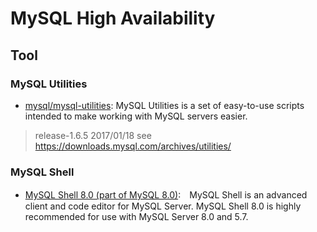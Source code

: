 # MySQL High Availability


## Tool

### MySQL Utilities

- [mysql/mysql-utilities](https://github.com/mysql/mysql-utilities): MySQL Utilities is a set of easy-to-use scripts intended to make working with MySQL servers easier.
> release-1.6.5 2017/01/18
> see https://downloads.mysql.com/archives/utilities/

### MySQL Shell

- [MySQL Shell 8.0 (part of MySQL 8.0)](https://dev.mysql.com/doc/mysql-shell/8.0/en/):　MySQL Shell is an advanced client and code editor for MySQL Server. MySQL Shell 8.0 is highly recommended for use with MySQL Server 8.0 and 5.7.
